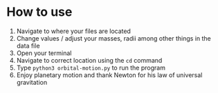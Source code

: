 # How to use
1. Navigate to where your files are located
2. Change values / adjust your masses, radii among other things in the data file
3. Open your terminal
4. Navigate to correct location using the ```cd``` command
5. Type ```python3 orbital-motion.py``` to run the program
6. Enjoy planetary motion and thank Newton for his law of universal gravitation
